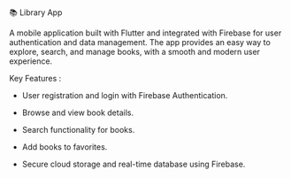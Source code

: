 📚 Library App

A mobile application built with Flutter and integrated with Firebase for user authentication and data management.
The app provides an easy way to explore, search, and manage books, with a smooth and modern user experience.

Key Features :

 - User registration and login with Firebase Authentication.

- Browse and view book details.

- Search functionality for books.

- Add books to favorites.

- Secure cloud storage and real-time database using Firebase.
